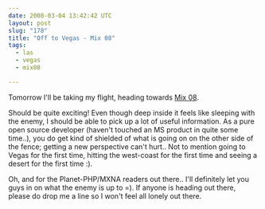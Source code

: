 ```yaml
---
date: 2008-03-04 13:42:42 UTC
layout: post
slug: "178"
title: "Off to Vegas - Mix 08"
tags:
  - las
  - vegas
  - mix08

---
```

<p>Tomorrow I'll be taking my flight, heading towards <a href="http://visitmix.com/2008/default.aspx">Mix 08</a>.</p>

<p>Should be quite exciting! Even though deep inside it feels like sleeping with the enemy, I should be able to pick up a lot of useful information. As a pure open source developer (haven't touched an MS product in quite some time..), you do get kind of shielded of what is going on on the other side of the fence; getting a new perspective can't hurt.. Not to mention going to Vegas for the first time, hitting the west-coast for the first time and seeing a desert for the first time :).</p>

<p>Oh, and for the Planet-PHP/MXNA readers out there.. I'll definitely let you guys in on what the enemy is up to =). If anyone is heading out there, please do drop me a line so I won't feel all lonely out there.</p>
